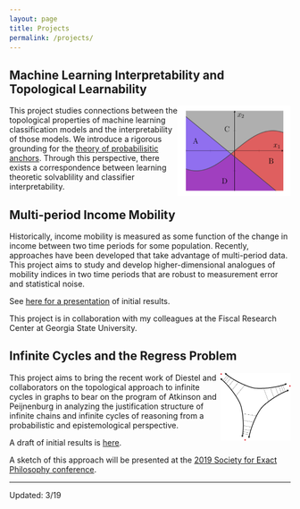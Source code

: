 ```yaml
---
layout: page
title: Projects
permalink: /projects/
---
```


## Machine Learning Interpretability and Topological Learnability

<img style="float: right; display: inline-block" width="40%" height="40%"  src="/images/model.png">

This project studies connections between the topological properties of machine learning classification models and the interpretability of those models. We introduce a rigorous grounding for the [theory of probabilisitic anchors](https://homes.cs.washington.edu/~marcotcr/aaai18.pdf). Through this perspective, there exists a correspondence between learning theoretic solvablility and classifier interpretability.

## Multi-period Income Mobility

Historically, income mobility is measured as some function of the change in income between two time periods for some population. Recently, approaches have been developed that take advantage of multi-period data. This project aims to study and develop higher-dimensional analogues of mobility indices in two time periods that are robust to measurement error and statistical noise.

See [here for a presentation](https://bcmullins.github.io/multidim_mobility/#/) of initial results.

This project is in collaboration with my colleagues at the Fiscal Research Center at Georgia State University.

## Infinite Cycles and the Regress Problem

<img style="float: right; display: inline-block" width="25%" height="25%"  src="/images/infinitecycle.png">

This project aims to bring the recent work of Diestel and collaborators on the topological approach to infinite cycles in graphs to bear on the program of Atkinson and Peijnenburg in analyzing the justification structure of infinite chains and infinite cycles of reasoning from a probabilistic and epistemological perspective.

A draft of initial results is [here](/images/infinitism.pdf).

A sketch of this approach will be presented at the [2019 Society for Exact Philosophy conference](http://www.phil.ufl.edu/host/sep/meeting.html).

___

Updated: 3/19

